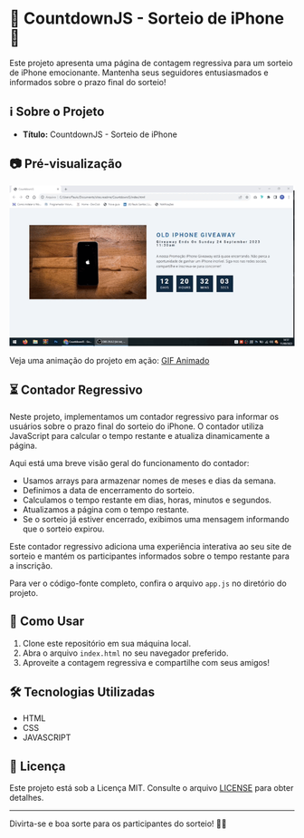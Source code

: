 # 🎁 CountdownJS - Sorteio de iPhone 📱

Este projeto apresenta uma página de contagem regressiva para um sorteio de iPhone emocionante. Mantenha seus seguidores entusiasmados e informados sobre o prazo final do sorteio!

## ℹ️ Sobre o Projeto

- **Título:** CountdownJS - Sorteio de iPhone

## 📷 Pré-visualização

![Pré-visualização](img/2023-09-11%2014-57-57.gif)

Veja uma animação do projeto em ação: [GIF Animado](URL_DO_SEU_GIF)


## ⏳ Contador Regressivo

Neste projeto, implementamos um contador regressivo para informar os usuários sobre o prazo final do sorteio do iPhone. O contador utiliza JavaScript para calcular o tempo restante e atualiza dinamicamente a página.

Aqui está uma breve visão geral do funcionamento do contador:

- Usamos arrays para armazenar nomes de meses e dias da semana.
- Definimos a data de encerramento do sorteio.
- Calculamos o tempo restante em dias, horas, minutos e segundos.
- Atualizamos a página com o tempo restante.
- Se o sorteio já estiver encerrado, exibimos uma mensagem informando que o sorteio expirou.

Este contador regressivo adiciona uma experiência interativa ao seu site de sorteio e mantém os participantes informados sobre o tempo restante para a inscrição.

Para ver o código-fonte completo, confira o arquivo `app.js` no diretório do projeto.

## 🚀 Como Usar

1. Clone este repositório em sua máquina local.
2. Abra o arquivo `index.html` no seu navegador preferido.
3. Aproveite a contagem regressiva e compartilhe com seus amigos!

## 🛠️ Tecnologias Utilizadas

- HTML
- CSS
- JAVASCRIPT

## 📝 Licença

Este projeto está sob a Licença MIT. Consulte o arquivo [LICENSE](LICENSE) para obter detalhes.

---

Divirta-se e boa sorte para os participantes do sorteio! 🥳🤞
